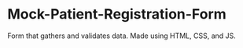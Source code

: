 # Mock-Patient-Registration-Form
Form that gathers and validates data. Made using HTML, CSS, and JS. 
